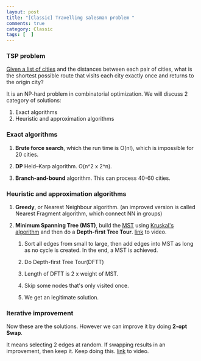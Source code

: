 ```yaml
---
layout: post
title: "[Classic] Travelling salesman problem "
comments: true
category: Classic
tags: [  ]
---
```


### TSP problem

[Given a list of cities](http://en.wikipedia.org/wiki/Travelling_salesman_problem) and the distances between each pair of cities, what is the shortest possible route that visits each city exactly once and returns to the origin city? 

It is an NP-hard problem in combinatorial optimization. We will discuss 2 category of solutions: 

1. Exact algorithms
1. Heuristic and approximation algorithms

### Exact algorithms

1. __Brute force search__, which the run time is O(n!), which is impossible for 20 cities. 

1. __DP__ Held–Karp algorithm. O(n^2 x 2^n). 

1. __Branch-and-bound__ algorithm. This can process 40-60 cities. 

### Heuristic and approximation algorithms

1. __Greedy__, or Nearest Neighbour algorithm. (an improved version is called Nearest Fragment algorithm, which connect NN in groups)

1. __Minimum Spanning Tree (MST)__, build the [MST](http://en.m.wikipedia.org/wiki/Minimum_spanning_tree) using [Kruskal's algorithm](http://en.wikipedia.org/wiki/Kruskal's_algorithm) and then do a __Depth-first Tree Tour__. [link](http://www.youtube.com/watch?v=HWHZAtQl1vI) to video. 

	1. Sort all edges from small to large, then add edges into MST as long as no cycle is created. In the end, a MST is achieved. 
	
	1. Do Depth-first Tree Tour(DFTT)
	
	1. Length of DFTT is 2 x weight of MST.
	
	1. Skip some nodes that's only visited once. 

	1. We get an legitimate solution. 

### Iterative improvement

Now these are the solutions. However we can improve it by doing __2-opt Swap__. 

It means selecting 2 edges at random. If swapping results in an improvement, then keep it. Keep doing this. [link](http://www.youtube.com/watch?v=SC5CX8drAtU) to video. 
